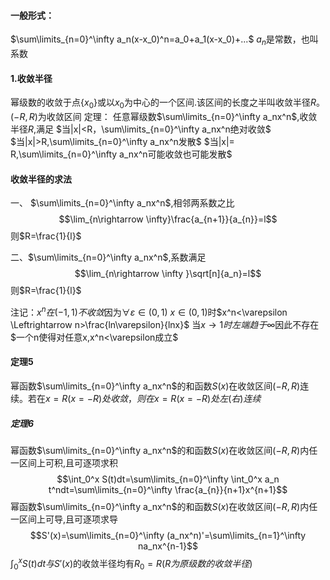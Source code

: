 #### 一般形式：
$\sum\limits_{n=0}^\infty a_n(x-x_0)^n=a_0+a_1(x-x_0)+...$
$a_n$是常数，也叫系数

#### 1.收敛半径
幂级数的收敛于点{$x_0$}或以$x_0$为中心的一个区间.该区间的长度之半叫收敛半径$R$。($-R,R$)为收敛区间
定理：
任意幂级数$\sum\limits_{n=0}^\infty a_nx^n$,收敛半径$R$,满足
$当|x|<R，\sum\limits_{n=0}^\infty a_nx^n绝对收敛$
$当|x|>R,\sum\limits_{n=0}^\infty a_nx^n发散$
$当|x|= R,\sum\limits_{n=0}^\infty a_nx^n可能收敛也可能发散$


#### 收敛半径的求法
一、 $\sum\limits_{n=0}^\infty a_nx^n$,相邻两系数之比$$\lim_{n\rightarrow \infty}\frac{a_{n+1}}{a_{n}}=l$$则$R=\frac{1}{l}$

二、$\sum\limits_{n=0}^\infty a_nx^n$,系数满足$$\lim_{n\rightarrow \infty }\sqrt[n]{a_n}=l$$则$R=\frac{1}{l}$

注记：$x^n在(-1,1)不收敛$因为$\forall \varepsilon \in(0,1) \ x\in(0,1)$时$x^n<\varepsilon \Leftrightarrow n>\frac{ln\varepsilon}{lnx}$ 当$x\rightarrow 1时左端趋于\infty$因此不存在$一个n使得对任意x,x^n<\varepsilon成立$

#### 定理5
幂函数$\sum\limits_{n=0}^\infty a_nx^n$的和函数$S(x)$在收敛区间$(-R,R)$连续。若在$x=R(x=-R)处收敛，则在x=R(x=-R)处左(右)连续$

##### 定理6
幂函数$\sum\limits_{n=0}^\infty a_nx^n$的和函数$S(x)$在收敛区间$(-R,R)$内任一区间上可积,且可逐项求积$$\int_0^x S(t)dt=\sum\limits_{n=0}^\infty \int_0^x a_n t^ndt=\sum\limits_{n=0}^\infty \frac{a_{n}}{n+1}x^{n+1}$$幂函数$\sum\limits_{n=0}^\infty a_nx^n$的和函数$S(x)$在收敛区间$(-R,R)$内任一区间上可导,且可逐项求导$$S'(x)=\sum\limits_{n=0}^\infty (a_nx^n)'=\sum\limits_{n=1}^\infty na_nx^{n-1}$$$\int_0^x S(t)dt与S'(x)$的收敛半径均有$R_0= R(R为原级数的收敛半径)$

